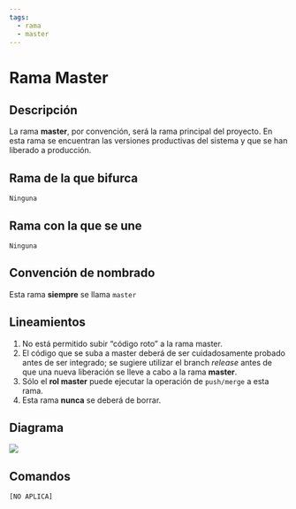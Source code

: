 ```yaml
---
tags:
  - rama
  - master
---
```



# Rama Master

## Descripción

La rama **master**, por convención, será la rama principal del proyecto. En esta rama se encuentran las versiones productivas del sistema y que se han liberado a producción.

## Rama de la que bifurca

`Ninguna`

## Rama con la que se une

`Ninguna`

## Convención de nombrado

Esta rama **siempre** se llama `master`

## Lineamientos

1. No está permitido subir “código roto” a la rama master.
2. El código que se suba a master deberá de ser cuidadosamente probado antes de ser integrado; se sugiere utilizar el branch _release_ antes de que una nueva liberación se lleve a cabo a la rama **master**.
3. Sólo el **rol master** puede ejecutar la operación de `push/merge` a esta rama.
4. Esta rama **nunca** se deberá de borrar.

## Diagrama

![](/assets/images/git/branch-develop.png)

## Comandos

`[NO APLICA]`
